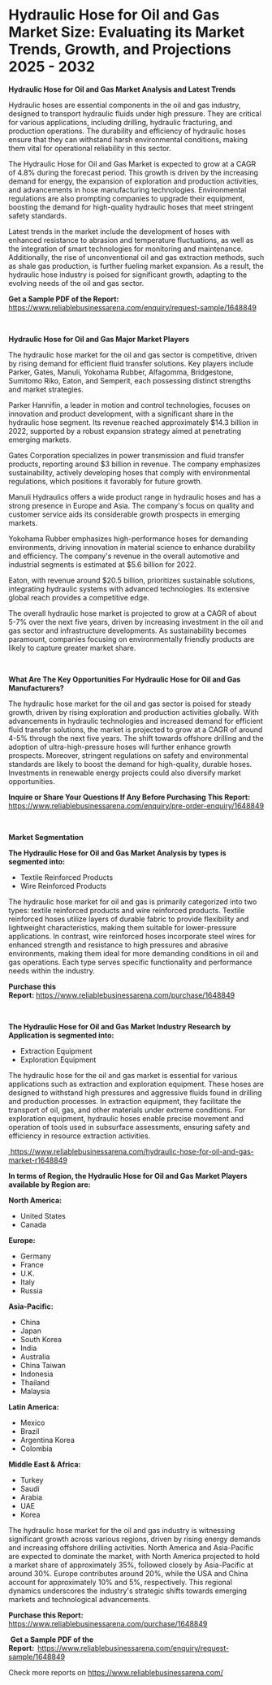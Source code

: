 <p><h1>Hydraulic Hose for Oil and Gas Market Size: Evaluating its Market Trends, Growth, and Projections 2025 - 2032</h1></p><p><strong>Hydraulic Hose for Oil and Gas Market Analysis and Latest Trends</strong></p>
<p><p>Hydraulic hoses are essential components in the oil and gas industry, designed to transport hydraulic fluids under high pressure. They are critical for various applications, including drilling, hydraulic fracturing, and production operations. The durability and efficiency of hydraulic hoses ensure that they can withstand harsh environmental conditions, making them vital for operational reliability in this sector.</p><p>The Hydraulic Hose for Oil and Gas Market is expected to grow at a CAGR of 4.8% during the forecast period. This growth is driven by the increasing demand for energy, the expansion of exploration and production activities, and advancements in hose manufacturing technologies. Environmental regulations are also prompting companies to upgrade their equipment, boosting the demand for high-quality hydraulic hoses that meet stringent safety standards.</p><p>Latest trends in the market include the development of hoses with enhanced resistance to abrasion and temperature fluctuations, as well as the integration of smart technologies for monitoring and maintenance. Additionally, the rise of unconventional oil and gas extraction methods, such as shale gas production, is further fueling market expansion. As a result, the hydraulic hose industry is poised for significant growth, adapting to the evolving needs of the oil and gas sector.</p></p>
<p><strong>Get a Sample PDF of the Report:&nbsp;</strong> <a href="https://www.reliablebusinessarena.com/enquiry/request-sample/1648849?utm_campaign=3014&utm_medium=2&utm_source=Github&utm_content=ia&utm_term=26032025&utm_id=hydraulic-hose-for-oil-and-gas">https://www.reliablebusinessarena.com/enquiry/request-sample/1648849</a></p>
<p>&nbsp;</p>
<p><strong>Hydraulic Hose for Oil and Gas Major Market Players</strong></p>
<p><p>The hydraulic hose market for the oil and gas sector is competitive, driven by rising demand for efficient fluid transfer solutions. Key players include Parker, Gates, Manuli, Yokohama Rubber, Alfagomma, Bridgestone, Sumitomo Riko, Eaton, and Semperit, each possessing distinct strengths and market strategies.</p><p>Parker Hannifin, a leader in motion and control technologies, focuses on innovation and product development, with a significant share in the hydraulic hose segment. Its revenue reached approximately $14.3 billion in 2022, supported by a robust expansion strategy aimed at penetrating emerging markets.</p><p>Gates Corporation specializes in power transmission and fluid transfer products, reporting around $3 billion in revenue. The company emphasizes sustainability, actively developing hoses that comply with environmental regulations, which positions it favorably for future growth.</p><p>Manuli Hydraulics offers a wide product range in hydraulic hoses and has a strong presence in Europe and Asia. The company's focus on quality and customer service aids its considerable growth prospects in emerging markets.</p><p>Yokohama Rubber emphasizes high-performance hoses for demanding environments, driving innovation in material science to enhance durability and efficiency. The company's revenue in the overall automotive and industrial segments is estimated at $5.6 billion for 2022.</p><p>Eaton, with revenue around $20.5 billion, prioritizes sustainable solutions, integrating hydraulic systems with advanced technologies. Its extensive global reach provides a competitive edge.</p><p>The overall hydraulic hose market is projected to grow at a CAGR of about 5-7% over the next five years, driven by increasing investment in the oil and gas sector and infrastructure developments. As sustainability becomes paramount, companies focusing on environmentally friendly products are likely to capture greater market share.</p></p>
<p>&nbsp;</p>
<p><strong>What Are The Key Opportunities For Hydraulic Hose for Oil and Gas Manufacturers?</strong></p>
<p><p>The hydraulic hose market for the oil and gas sector is poised for steady growth, driven by rising exploration and production activities globally. With advancements in hydraulic technologies and increased demand for efficient fluid transfer solutions, the market is projected to grow at a CAGR of around 4-5% through the next five years. The shift towards offshore drilling and the adoption of ultra-high-pressure hoses will further enhance growth prospects. Moreover, stringent regulations on safety and environmental standards are likely to boost the demand for high-quality, durable hoses. Investments in renewable energy projects could also diversify market opportunities.</p></p>
<p><strong>Inquire or Share Your Questions If Any Before Purchasing This Report:</strong> <a href="https://www.reliablebusinessarena.com/enquiry/pre-order-enquiry/1648849?utm_campaign=3014&utm_medium=2&utm_source=Github&utm_content=ia&utm_term=26032025&utm_id=hydraulic-hose-for-oil-and-gas">https://www.reliablebusinessarena.com/enquiry/pre-order-enquiry/1648849</a></p>
<p>&nbsp;</p>
<p><strong>Market Segmentation</strong></p>
<p><strong>The Hydraulic Hose for Oil and Gas Market Analysis by types is segmented into:</strong></p>
<p><ul><li>Textile Reinforced Products</li><li>Wire Reinforced Products</li></ul></p>
<p><p>The hydraulic hose market for oil and gas is primarily categorized into two types: textile reinforced products and wire reinforced products. Textile reinforced hoses utilize layers of durable fabric to provide flexibility and lightweight characteristics, making them suitable for lower-pressure applications. In contrast, wire reinforced hoses incorporate steel wires for enhanced strength and resistance to high pressures and abrasive environments, making them ideal for more demanding conditions in oil and gas operations. Each type serves specific functionality and performance needs within the industry.</p></p>
<p><strong>Purchase this Report:&nbsp;</strong><a href="https://www.reliablebusinessarena.com/purchase/1648849?utm_campaign=3014&utm_medium=2&utm_source=Github&utm_content=ia&utm_term=26032025&utm_id=hydraulic-hose-for-oil-and-gas">https://www.reliablebusinessarena.com/purchase/1648849</a></p>
<p>&nbsp;</p>
<p><strong>The Hydraulic Hose for Oil and Gas Market Industry Research by Application is segmented into:</strong></p>
<p><ul><li>Extraction Equipment</li><li>Exploration Equipment</li></ul></p>
<p><p>The hydraulic hose for the oil and gas market is essential for various applications such as extraction and exploration equipment. These hoses are designed to withstand high pressures and aggressive fluids found in drilling and production processes. In extraction equipment, they facilitate the transport of oil, gas, and other materials under extreme conditions. For exploration equipment, hydraulic hoses enable precise movement and operation of tools used in subsurface assessments, ensuring safety and efficiency in resource extraction activities.</p></p>
<p><a href="https://www.reliablebusinessarena.com/hydraulic-hose-for-oil-and-gas-market-r1648849?utm_campaign=3014&utm_medium=2&utm_source=Github&utm_content=ia&utm_term=26032025&utm_id=hydraulic-hose-for-oil-and-gas">&nbsp;https://www.reliablebusinessarena.com/hydraulic-hose-for-oil-and-gas-market-r1648849</a></p>
<p><strong>In terms of Region, the Hydraulic Hose for Oil and Gas Market Players available by Region are:</strong></p>
<p>
    <p> <strong> North America: </strong>
        <ul>
            <li>United States</li>
            <li>Canada</li>
        </ul>
        </p> 
    <p> <strong> Europe: </strong>
        <ul>
            <li>Germany</li>
            <li>France</li>
            <li>U.K.</li>
            <li>Italy</li>
            <li>Russia</li>
        </ul>
        </p> 
    <p> <strong> Asia-Pacific: </strong>
        <ul>
            <li>China</li>
            <li>Japan</li>
            <li>South Korea</li>
            <li>India</li>
            <li>Australia</li>
            <li>China Taiwan</li>
            <li>Indonesia</li>
            <li>Thailand</li>
            <li>Malaysia</li>
        </ul>
        </p> 
    <p> <strong> Latin America: </strong>
        <ul>
            <li>Mexico</li>
            <li>Brazil</li>
            <li>Argentina Korea</li>
            <li>Colombia</li>
        </ul>
        </p> 
    <p> <strong> Middle East & Africa: </strong>
        <ul>
            <li>Turkey</li>
            <li>Saudi</li>
            <li>Arabia</li>
            <li>UAE</li>
            <li>Korea</li>
        </ul>
    </p>
    </p>
<p><p>The hydraulic hose market for the oil and gas industry is witnessing significant growth across various regions, driven by rising energy demands and increasing offshore drilling activities. North America and Asia-Pacific are expected to dominate the market, with North America projected to hold a market share of approximately 35%, followed closely by Asia-Pacific at around 30%. Europe contributes around 20%, while the USA and China account for approximately 10% and 5%, respectively. This regional dynamics underscores the industry's strategic shifts towards emerging markets and technological advancements.</p></p>
<p><strong>Purchase this Report: </strong><a href="https://www.reliablebusinessarena.com/purchase/1648849?utm_campaign=3014&utm_medium=2&utm_source=Github&utm_content=ia&utm_term=26032025&utm_id=hydraulic-hose-for-oil-and-gas">https://www.reliablebusinessarena.com/purchase/1648849</a></p>
<p>&nbsp;<strong>Get a Sample PDF of the Report:&nbsp;&nbsp;</strong><a href="https://www.reliablebusinessarena.com/enquiry/request-sample/1648849?utm_campaign=3014&utm_medium=2&utm_source=Github&utm_content=ia&utm_term=26032025&utm_id=hydraulic-hose-for-oil-and-gas">https://www.reliablebusinessarena.com/enquiry/request-sample/1648849</a></p>
<p><strong></strong></p>
<p>Check more reports on <a href="https://www.reliablebusinessarena.com/?utm_campaign=3014&utm_medium=2&utm_source=Github&utm_content=ia&utm_term=26032025&utm_id=hydraulic-hose-for-oil-and-gas">https://www.reliablebusinessarena.com/</a></p>